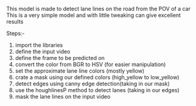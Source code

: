 This model is made to detect lane lines on the road from the POV of a car
This is a very simple model and with little tweaking can give excellent results

Steps:-
1. import the libraries
2. define the input video
3. define the frame to be predicted on
4. convert the color from BGR to HSV (for easier manipulation)
5. set the approximate lane line colors (mostly yellow)
6. crate a mask using our defined colors (high_yellow to low_yellow)
7. detect edges using canny edge detection(taking in our mask)
8. use the houghlinesP method to detect lanes (taking in our edges)
9. mask the lane lines on the input video 
